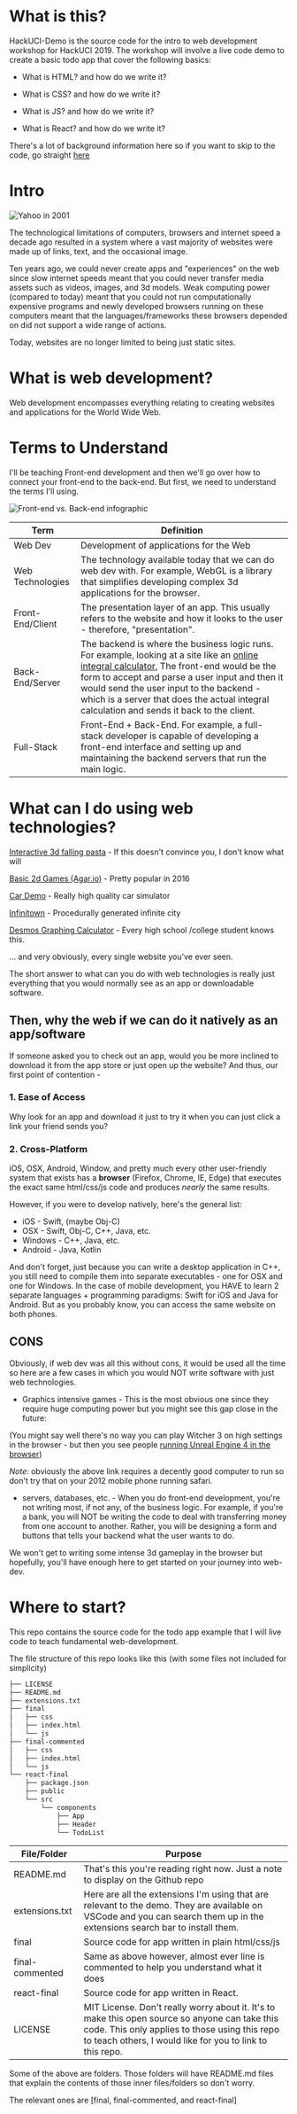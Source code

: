 # What is this?

HackUCI-Demo is the source code for the intro to web development 
workshop for HackUCI 2019. The workshop will involve a live code demo 
to create a basic todo app that cover the following basics:

 * What is HTML? and how do we write it?
 * What is CSS? and how do we write it?
 * What is JS? and how do we write it?
 
 * What is React? and how do we write it?

There's a lot of background information here so if you want to skip to 
the code, go straight [here](#where-to-start)

# Intro

![Yahoo in 2001](./assets/yahoo-old.png)

The technological limitations of computers, browsers 
and internet speed a decade ago resulted in a system where a vast 
majority of websites were made up of links, text, and the occasional 
image.

Ten years ago, we could never create apps and "experiences" on 
the web since slow internet speeds meant that you could never 
transfer media assets such as videos, images, and 3d models. 
Weak computing power (compared to today) meant that you could 
not run computationally expensive programs and newly developed 
browsers running on these computers meant that the languages/frameworks 
these browsers depended on did not support a wide range of actions.

Today, websites are no longer limited to being just static sites. 

# What is web development?

Web development encompasses everything relating to creating 
websites and applications for the World Wide Web. 

# Terms to Understand

I'll be teaching Front-end development and then we'll go over how to connect 
your front-end to the back-end. But first, we need to understand the terms I'll 
using.

![Front-end vs. Back-end infographic](./assets/frontendvsbackend.png)

| Term             | Definition  |
|------------------|-------------|
| Web Dev          | Development of applications for the Web |
| Web Technologies | The technology available today that we can do web dev with. For example, WebGL is a library that simplifies developing complex 3d applications for the browser.          |
| Front-End/Client | The presentation layer of an app. This usually refers to the website and how it looks to the user - therefore, "presentation".                                              |
| Back-End/Server  | The backend is where the business logic runs. For example, looking at a site like an [online integral calculator](https://www.integral-calculator.com/), The front-end would be the form to accept and parse a user input and then it would send the user input to the backend - which is a server that does the actual integral calculation and sends it back to the client. |
| Full-Stack       | Front-End + Back-End. For example, a full-stack developer is capable of developing a front-end interface and setting up and maintaining the backend servers that run the main logic.           |


# What can I do using web technologies?

[Interactive 3d falling pasta](https://alteredqualia.com/three/examples/webgl_pasta.html) - 
If this doesn't convince you, I don't know what will

[Basic 2d Games (Agar.io)](https://agar.io/) - Pretty popular in 2016

[Car Demo](https://vr.ff.com/us/) - Really high quality car simulator

[Infinitown](https://demos.littleworkshop.fr/infinitown) - Procedurally generated 
infinite city

[Desmos Graphing Calculator](https://www.desmos.com/calculator) - Every high school
/college student knows this.

... and very obviously, every single website you've ever seen.

The short answer to what can you do with web technologies is really just 
everything that you would normally see as an app or downloadable software.

## Then, why the web if we can do it natively as an app/software

If someone asked you to check out an app, would you be more inclined to download 
it from the app store or just open up the website? And thus, our first point of contention -

### 1. Ease of Access

Why look for an app and download it just to try it when you can just click a 
link your friend sends you?

### 2. Cross-Platform

iOS, OSX, Android, Window, and pretty much every other user-friendly system that 
exists has a **browser** (Firefox, Chrome, IE, Edge) that executes the exact same 
html/css/js code and produces *nearly* the same results. 

However, if you were to develop natively, here's the general list:

* iOS - Swift, (maybe Obj-C)
* OSX - Swift, Obj-C, C++, Java, etc.
* Windows - C++, Java, etc.
* Android - Java, Kotlin

And don't forget, just because you can write a desktop application in C++, you 
still need to compile them into separate executables - one for OSX and one for 
Windows. In the case of mobile development, you HAVE to learn 2 separate 
languages + programming paradigms: Swift for iOS and Java for Android. But as you 
probably know, you can access the same website on both phones.

## CONS

Obviously, if web dev was all this without cons, it would be used all the time so here 
are a few cases in which you would NOT write software with just web technologies.

* Graphics intensive games - This is the most obvious one since they require huge 
computing power but you might see this gap close in the future:

(You might say well there's no way you can play Witcher 3 on high settings in
the browser - but then you see people [running Unreal Engine 4 in the browser](https://epiclearningresources.000webhostapp.com/ActionRPG/ActionRPG-HTML5-Shipping.html))

*Note*: obviously the above link requires a decently good computer to run so don't try that 
on your 2012 mobile phone running safari.

* servers, databases, etc. - When you do front-end development, you're not writing most, 
if not any, of the business logic. For example, if you're a bank, you will NOT be writing 
the code to deal with transferring money from one account to another. Rather, you will 
be designing a form and buttons that tells your backend what the user wants to do.


We won't get to writing some intense 3d gameplay in the browser but hopefully, 
you'll have enough here to get started on your journey into web-dev.

# Where to start?

This repo contains the source code for the todo app example that I will live code 
to teach fundamental web-development. 

The file structure of this repo looks like this (with some files not included for simplicity)

```bash
├── LICENSE
├── README.md
├── extensions.txt
├── final
│   ├── css
│   ├── index.html
│   └── js
├── final-commented
│   ├── css
│   ├── index.html
│   └── js
└── react-final
    ├── package.json
    ├── public
    └── src
        └── components
            ├── App
            ├── Header
            └── TodoList
```

| File/Folder     | Purpose |
|-----------------|---------|
| README.md       | That's this you're reading right now. Just a note to display on the Github repo |
| extensions.txt  | Here are all the extensions I'm using that are relevant to the demo. They are available on VSCode and you can search them up in the extensions search bar to install them.|
| final           | Source code for app written in plain html/css/js |
| final-commented | Same as above however, almost ever line is commented to help you understand what it does |
| react-final     | Source code for app written in React. |
| LICENSE         | MIT License. Don't really worry about it. It's to make this open source so anyone can take this code. This only applies to those using this repo to teach others, I would like for you to link to this repo. |


Some of the above are folders. Those folders will have README.md files that 
explain the contents of those inner files/folders so don't worry.

The relevant ones are [final, final-commented, and react-final]